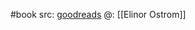 #book 
src: [goodreads](https://www.goodreads.com/book/show/1048424.Governing_the_Commons) 
@: [[Elinor Ostrom]] 

